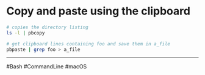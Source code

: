 # Copy and paste using the clipboard

```bash
# copies the directory listing
ls -l | pbcopy
```

```bash
# get clipboard lines containing foo and save them in a_file
pbpaste | grep foo > a_file
```

---

#Bash #CommandLine #macOS